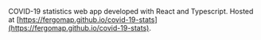 COVID-19 statistics web app developed with React and Typescript. Hosted at [https://fergomap.github.io/covid-19-stats](https://fergomap.github.io/covid-19-stats).